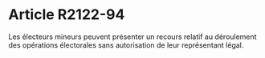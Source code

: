 # Article R2122-94

Les électeurs mineurs peuvent présenter un recours relatif au déroulement des opérations électorales sans autorisation de leur représentant légal.